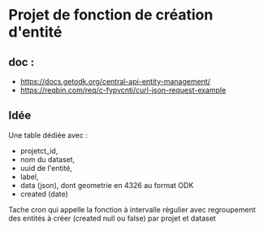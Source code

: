 # Projet de fonction de création d'entité

## doc : 
  * https://docs.getodk.org/central-api-entity-management/
  * https://reqbin.com/req/c-fypvcnti/curl-json-request-example
  
## Idée
  Une table dédiée avec : 
  * projetct_id, 
  * nom du dataset, 
  * uuid de l'entité, 
  * label, 
  * data (json), dont geometrie en 4326 au format ODK 
  * created (date)

Tache cron qui appelle la fonction à intervalle régulier avec regroupement des entités à créer (created null ou false) par projet et dataset


